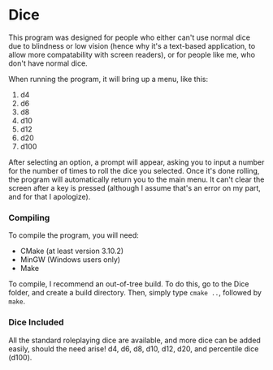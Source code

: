 # Dice
This program was designed for people who either can't use normal dice due to blindness or low vision (hence why it's a text-based application, to allow
more compatability with screen readers), or for people like me, who don't have normal dice. 

When running the program, it will bring up a menu, like this: 
1. d4
2. d6
3. d8
4. d10
5. d12
6. d20
7. d100

After selecting an option, a prompt will appear, asking you to input a number for the number of times to roll the dice you selected. 
Once it's done rolling, the program will automatically return you to the main menu. It can't clear the screen after a key is pressed (although I assume that's an error on my part, and for that I apologize). 

### Compiling
To compile the program, you will need: 
* CMake (at least version 3.10.2)
* MinGW (Windows users only)
* Make

To compile, I recommend an out-of-tree build. To do this, go to the Dice folder, and create a build directory.
Then, simply type `cmake ..`, followed by `make`.

### Dice Included
All the standard roleplaying dice are available, and more dice can be added easily, should the need arise!
d4, d6, d8, d10, d12, d20, and percentile dice (d100).
